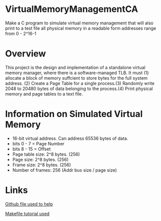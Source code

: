 # VirtualMemoryManagementCA
Make a C program to simulate virtual memory management that will also print to a test file all physical memory in a readable form addresses range from 0 - 2^16-1

# Overview
This project is the design and implementation of a standalone virtual memory manager, where there is a software-managed TLB. It must (1) allocate a block of memory suffcient to store bytes for the full system address. (2) Create a Page Table for a single process.(3) Randomly write 2048 to 20480 bytes of data belonging to the process.(4) Print physical memory and page tables to a text file.

# Information on Simulated Virtual Memory
- 16-bit virtual address. Can address 65536 bytes of data.
- bits 0 - 7 = Page Number
- bits 8 - 15 = Offset
- Page table size: 2^8 bytes. (256)
- Page size: 2^8 bytes. (256)
- Frame size: 2^8 bytes. (256)
- Number of frames: 256 (Addr bus size / page size)

# Links
[Github file used to help](https://github.com/zedtran/VirtualMemoryManagementSim)

[Makefile tutorial used](http://www.cs.colby.edu/maxwell/courses/tutorials/maketutor/)
